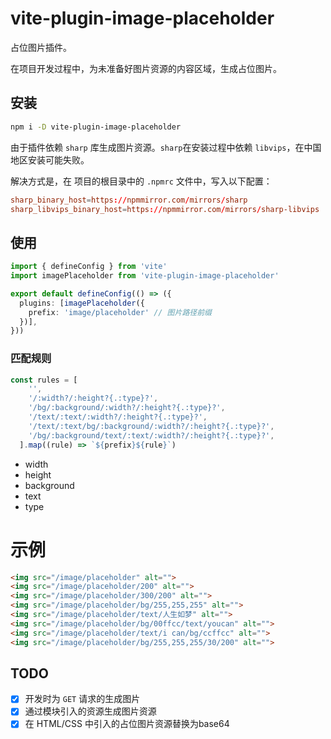 # vite-plugin-image-placeholder

占位图片插件。

在项目开发过程中，为未准备好图片资源的内容区域，生成占位图片。

## 安装

```sh
npm i -D vite-plugin-image-placeholder
```

由于插件依赖 `sharp` 库生成图片资源。`sharp`在安装过程中依赖 `libvips`，在中国地区安装可能失败。

解决方式是，在 项目的根目录中的 `.npmrc` 文件中，写入以下配置：

```conf
sharp_binary_host=https://npmmirror.com/mirrors/sharp
sharp_libvips_binary_host=https://npmmirror.com/mirrors/sharp-libvips
```

## 使用
```ts
import { defineConfig } from 'vite'
import imagePlaceholder from 'vite-plugin-image-placeholder'

export default defineConfig(() => ({
  plugins: [imagePlaceholder({
    prefix: 'image/placeholder' // 图片路径前缀
  })],
}))

```

### 匹配规则
```ts
const rules = [
    '',
    '/:width?/:height?{.:type}?',
    '/bg/:background/:width?/:height?{.:type}?',
    '/text/:text/:width?/:height?{.:type}?',
    '/text/:text/bg/:background/:width?/:height?{.:type}?',
    '/bg/:background/text/:text/:width?/:height?{.:type}?',
  ].map((rule) => `${prefix}${rule}`)
```
- width
- height
- background
- text
- type


# 示例

```html
<img src="/image/placeholder" alt="">
<img src="/image/placeholder/200" alt="">
<img src="/image/placeholder/300/200" alt="">
<img src="/image/placeholder/bg/255,255,255" alt="">
<img src="/image/placeholder/text/人生如梦" alt="">
<img src="/image/placeholder/bg/00ffcc/text/youcan" alt="">
<img src="/image/placeholder/text/i can/bg/ccffcc" alt="">
<img src="/image/placeholder/bg/255,255,255/30/200" alt="">

```

## TODO

- [x] 开发时为 `GET` 请求的生成图片
- [x] 通过模块引入的资源生成图片资源
- [x] 在 HTML/CSS 中引入的占位图片资源替换为base64
